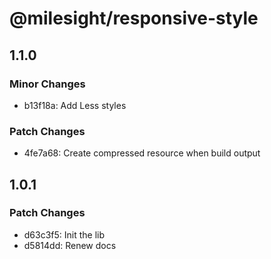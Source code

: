 # @milesight/responsive-style

## 1.1.0

### Minor Changes

- b13f18a: Add Less styles

### Patch Changes

- 4fe7a68: Create compressed resource when build output

## 1.0.1

### Patch Changes

- d63c3f5: Init the lib
- d5814dd: Renew docs
